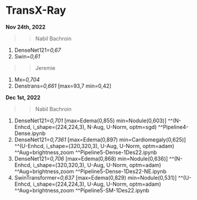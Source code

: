 # TransX-Ray

**Nov 24th, 2022**
>>Nabil Bachroin
1. DenseNet121=*0,67*
2. Swin=*0,61*
>> Jeremie
1. Mx=*0,704*
2. Denstrans=*0,661* [max=93,7 min=0,42]

**Dec 1st, 2022**
>>Nabil Bachroin
1. DenseNet121=*0,701* [max=Edema(0,855) min=Nodule(0,603)]
^^(N-Enhcd, i_shape=(224,224,3), N-Aug, U-Norm, optm=sgd)
^^Pipeline4-Dense.ipynb
2. DenseNet121=*0,7361* [max=Edema(0,897) min=Cardiomegaly(0,625)]
^^(U-Enhcd, i_shape=(320,320,3), U-Aug, U-Norm, optm=adam)
^^Aug=brightness,zoom
^^Pipeline5-Dense-1Des22.ipynb
3. DenseNet121=*0,706* [max=Edema(0,868) min=Nodule(0,636)]
^^(N-Enhcd, i_shape=(320,320,3), U-Aug, U-Norm, optm=adam)
^^Aug=brightness,zoom
^^Pipeline5-Dense-1Des22-NE.ipynb
4. SwinTransformer=*0,637* [max=Edema(0,829) min=Nodule(0,531)]
^^(U-Enhcd, i_shape=(224,224,3), U-Aug, U-Norm, optm=adam)
^^Aug=brightness,zoom
^^Pipeline5-SM-1Des22.ipynb